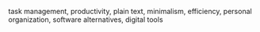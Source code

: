 task management, productivity, plain text, minimalism, efficiency, personal organization, software alternatives, digital tools
